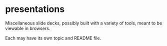 # presentations

Miscellaneous slide decks, possibly built with a variety of tools,
meant to be viewable in browsers.

Each may have its own topic and README file.
